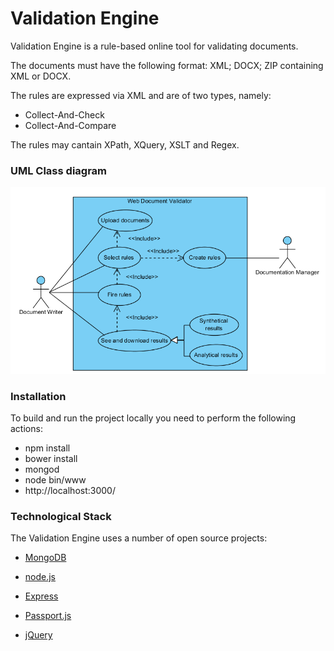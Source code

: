 # Validation Engine

Validation Engine is a rule-based online tool for validating documents.

The documents must have the following format: XML; DOCX; ZIP containing XML or DOCX.

The rules are expressed via XML and are of two types, namely:
- Collect-And-Check
- Collect-And-Compare

The rules may cantain XPath, XQuery, XSLT and Regex.


### UML Class diagram

![alt text](https://github.com/tomOgn/ValidationEngine/blob/master/use-case-validator.png)

### Installation
To build and run the project locally you need to perform the following actions:
  - npm install
  - bower install
  - mongod
  - node bin/www
  - http://localhost:3000/

### Technological Stack
The Validation Engine uses a number of open source projects:

* [MongoDB]
* [node.js]
* [Express]
* [Passport.js]
* [jQuery]

 
   [node.js]: <http://nodejs.org>
   [jQuery]: <http://jquery.com>
   [express]: <http://expressjs.com>
   [Passport.js]: <http://passportjs.org> 
   [MongoDB]: <https://www.mongodb.com>

